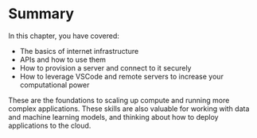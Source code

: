 # Summary

In this chapter, you have covered:

- The basics of internet infrastructure
- APIs and how to use them
- How to provision a server and connect to it securely
- How to leverage VSCode and remote servers to increase your computational power

These are the foundations to scaling up compute and running more complex applications. These skills are also valuable for working with data and machine learning models, and thinking about how to deploy applications to the cloud.
